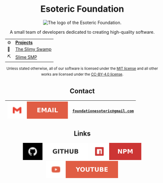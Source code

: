 <h1 align=center> Esoteric Foundation </h1>

<div align=center> <img src="https://github.com/EsotericFoundation/logo/releases/download/1.0.0-rounded/esoteric-foundation-logo-1.0.0-rounded.png" alt="The logo of the Esoteric Foundation." height=250 width=250> </div>

<p align=center>A small team of developers dedicated to creating high-quality software.</p>

<table align="center">
  <tr>
    <td>⚙️</td>
    <td><b><a href="https://github.com/orgs/EsotericFoundation/repositories">Projects</a></b></td>
  </tr>
  <tr>
    <td>🌳</td>
    <td><a href="https://www.github.com/TheSlimySwamp">The Slimy Swamp</a></td>
  </tr>
  <tr>
    <td>⛏️</td>
    <td><a href="https://www.github.com/SlimeSMP">Slime SMP</a></td>
  </tr>
</table>

<p align="center"><sup>Unless stated otherwise, all of our software is licensed under the <a href="../assets/licenses/MIT License.md">MIT license</a> and all other works are licensed under the <a href="../assets/licenses/CC-BY-4.0 License.md">CC-BY-4.0 license</a>.</sup></p>

<h2 align="center">Contact</h2>

<div align="center">

| <a href="https://www.gmail.com/"><img src="../assets/badges/email.svg" alt="Email"></a> | <code>foundationesoteric@gmail.com</code> |
| :-------------------------------------------------------------------------------------- | :---------------------------------------- |

</div>

<h2 align="center">Links</h2>

<p align="center">
    <a href="https://www.github.com/EsotericEnderman"><img src="../assets/badges/github.svg" alt="GitHub"></a>
    <a href="https://www.npmjs.com/~esotericenderman"><img src="../assets/badges/npm.svg" alt="npm"></a>
    <a href="https://www.youtube.com/@esotericenderman"><img src="../assets/badges/youtube.svg" alt="YouTube"></a>
</p>
